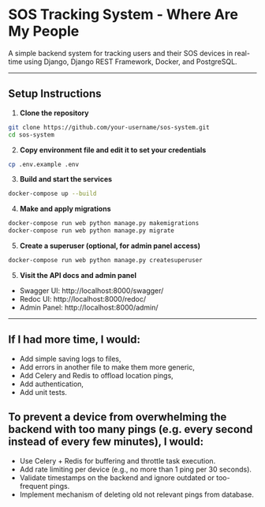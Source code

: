 # SOS Tracking System - Where Are My People

A simple backend system for tracking users and their SOS devices in real-time using Django, Django REST Framework, Docker, and PostgreSQL.

---

## Setup Instructions

1. **Clone the repository**

```bash
git clone https://github.com/your-username/sos-system.git
cd sos-system
```

2. **Copy environment file and edit it to set your credentials**

```bash
cp .env.example .env
```

3. **Build and start the services**

```bash
docker-compose up --build
```

4. **Make and apply migrations**

```bash
docker-compose run web python manage.py makemigrations
docker-compose run web python manage.py migrate
```

5. **Create a superuser (optional, for admin panel access)**

```bash
docker-compose run web python manage.py createsuperuser
```

5. **Visit the API docs and admin panel**

- Swagger UI: http://localhost:8000/swagger/
- Redoc UI: http://localhost:8000/redoc/
- Admin Panel: http://localhost:8000/admin/

---

## If I had more time, I would:

- Add simple saving logs to files,
- Add errors in another file to make them more generic,
- Add Celery and Redis to offload location pings,
- Add authentication,
- Add unit tests.

## To prevent a device from overwhelming the backend with too many pings (e.g. every second instead of every few minutes), I would:

- Use Celery + Redis for buffering and throttle task execution.
- Add rate limiting per device (e.g., no more than 1 ping per 30 seconds).
- Validate timestamps on the backend and ignore outdated or too-frequent pings.
- Implement mechanism of deleting old not relevant pings from database.
